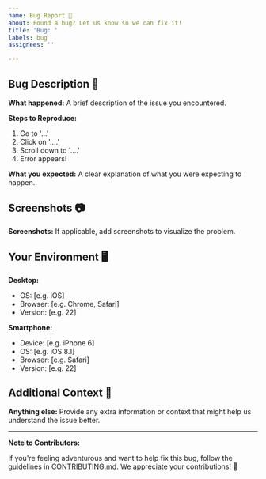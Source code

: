 ```yaml
---
name: Bug Report 🐞
about: Found a bug? Let us know so we can fix it!
title: 'Bug: '
labels: bug
assignees: ''

---
```


## Bug Description 🐜

**What happened:**
A brief description of the issue you encountered.

**Steps to Reproduce:**
1. Go to '...'
2. Click on '....'
3. Scroll down to '....'
4. Error appears!

**What you expected:**
A clear explanation of what you were expecting to happen.

## Screenshots 📷

**Screenshots:**
If applicable, add screenshots to visualize the problem.

## Your Environment 🖥️

**Desktop:**
- OS: [e.g. iOS]
- Browser: [e.g. Chrome, Safari]
- Version: [e.g. 22]

**Smartphone:**
- Device: [e.g. iPhone 6]
- OS: [e.g. iOS 8.1]
- Browser: [e.g. Safari]
- Version: [e.g. 22]

## Additional Context 📝

**Anything else:**
Provide any extra information or context that might help us understand the issue better.

---

**Note to Contributors:**

If you're feeling adventurous and want to help fix this bug, follow the guidelines in [CONTRIBUTING.md](https://github.com/mrayanasim09/python-projects/blob/main/CONTRIBUTING.md). We appreciate your contributions! 👏
